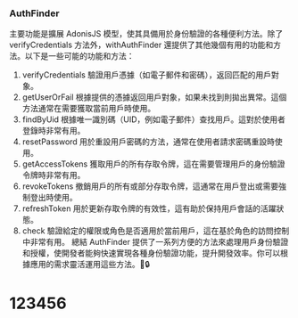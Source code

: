 ### AuthFinder

主要功能是擴展 AdonisJS 模型，使其具備用於身份驗證的各種便利方法。除了 verifyCredentials 方法外，withAuthFinder 還提供了其他幾個有用的功能和方法。以下是一些可能的功能和方法：

1. verifyCredentials
   驗證用戶憑據（如電子郵件和密碼），返回匹配的用戶對象。
2. getUserOrFail
   根據提供的憑據返回用戶對象，如果未找到則拋出異常。這個方法通常在需要獲取當前用戶時使用。
3. findByUid
   根據唯一識別碼（UID，例如電子郵件）查找用戶。這對於使用者登錄時非常有用。
4. resetPassword
   用於重設用戶密碼的方法，通常在使用者請求密碼重設時使用。
5. getAccessTokens
   獲取用戶的所有存取令牌，這在需要管理用戶的身份驗證令牌時非常有用。
6. revokeTokens
   撤銷用戶的所有或部分存取令牌，這通常在用戶登出或需要強制登出時使用。
7. refreshToken
   用於更新存取令牌的有效性，這有助於保持用戶會話的活躍狀態。
8. check
   驗證給定的權限或角色是否適用於當前用戶，這在基於角色的訪問控制中非常有用。
   總結
   AuthFinder 提供了一系列方便的方法來處理用戶身份驗證和授權，使開發者能夠快速實現各種身份驗證功能，提升開發效率。你可以根據應用的需求靈活運用這些方法。🚀🔒

<h1>123456<h1/>
